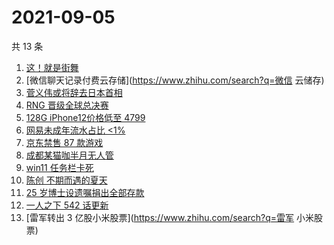 # 2021-09-05

共 13 条

<!-- BEGIN ZHIHUSEARCH -->
<!-- 最后更新时间 Sun Sep 05 2021 09:54:43 GMT+0800 (China Standard Time) -->
1. [这！就是街舞](https://www.zhihu.com/search?q=这就是街舞)
1. [微信聊天记录付费云存储](https://www.zhihu.com/search?q=微信 云储存)
1. [菅义伟或将辞去日本首相](https://www.zhihu.com/search?q=菅义伟)
1. [RNG 晋级全球总决赛](https://www.zhihu.com/search?q=RNG)
1. [128G iPhone12价格低至 4799](https://www.zhihu.com/search?q=iPhone12)
1. [网易未成年流水占比 <1%](https://www.zhihu.com/search?q=网易游戏)
1. [京东禁售 87 款游戏](https://www.zhihu.com/search?q=禁售游戏)
1. [成都某猫咖半月无人管](https://www.zhihu.com/search?q=成都猫咖)
1. [win11 任务栏卡死](https://www.zhihu.com/search?q=windows任务栏)
1. [陈创 不期而遇的夏天](https://www.zhihu.com/search?q=不期而遇的夏天)
1. [25 岁博士设遗嘱捐出全部存款](https://www.zhihu.com/search?q=博士捐出全部存款)
1. [一人之下 542 话更新](https://www.zhihu.com/search?q=一人之下 )
1. [雷军转出 3 亿股小米股票](https://www.zhihu.com/search?q=雷军 小米股票)
<!-- END ZHIHUSEARCH -->
